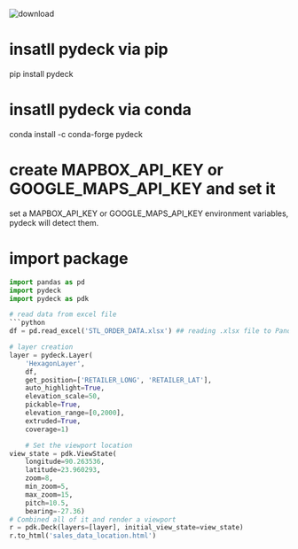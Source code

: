 
![download](https://github.com/mdhossain026/pydeck-sales/assets/531875/560dfdd3-1611-48fa-a619-200ab2040118)

# insatll pydeck via pip
pip install pydeck

# insatll pydeck via conda
conda install -c conda-forge pydeck

# create MAPBOX_API_KEY or GOOGLE_MAPS_API_KEY and set it 
set a MAPBOX_API_KEY or GOOGLE_MAPS_API_KEY environment variables, pydeck will detect them.


# import package
```python
import pandas as pd
import pydeck
import pydeck as pdk

# read data from excel file
```python
df = pd.read_excel('STL_ORDER_DATA.xlsx') ## reading .xlsx file to Pandas DataFrame

# layer creation
layer = pydeck.Layer(
    'HexagonLayer',
    df,
    get_position=['RETAILER_LONG', 'RETAILER_LAT'],
    auto_highlight=True,
    elevation_scale=50,
    pickable=True,
    elevation_range=[0,2000],
    extruded=True,
    coverage=1)

    # Set the viewport location
view_state = pdk.ViewState(
    longitude=90.263536,
    latitude=23.960293,
    zoom=8,
    min_zoom=5,
    max_zoom=15,
    pitch=10.5,
    bearing=-27.36)
# Combined all of it and render a viewport
r = pdk.Deck(layers=[layer], initial_view_state=view_state)
r.to_html('sales_data_location.html')



